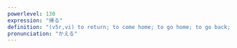 ```yaml
---
powerlevel: 130
expression: "帰る"
definition: "(v5r,vi) to return; to come home; to go home; to go back; (of a guest, customer, etc.) to leave; (of a baseball player rounding the bases) to get home; (P)"
pronunciation: "かえる"
---
```

